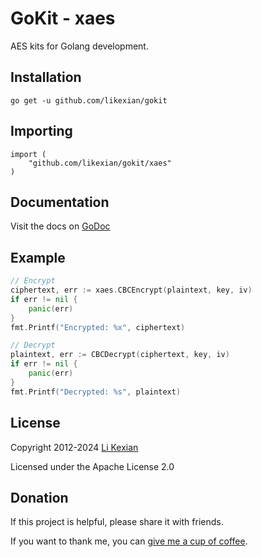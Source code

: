 # GoKit - xaes

AES kits for Golang development.

## Installation

    go get -u github.com/likexian/gokit

## Importing

    import (
        "github.com/likexian/gokit/xaes"
    )

## Documentation

Visit the docs on [GoDoc](https://godoc.org/github.com/likexian/gokit/xaes)

## Example

```go
// Encrypt
ciphertext, err := xaes.CBCEncrypt(plaintext, key, iv)
if err != nil {
    panic(err)
}
fmt.Printf("Encrypted: %x", ciphertext)

// Decrypt
plaintext, err := CBCDecrypt(ciphertext, key, iv)
if err != nil {
    panic(err)
}
fmt.Printf("Decrypted: %s", plaintext)
```

## License

Copyright 2012-2024 [Li Kexian](https://www.likexian.com/)

Licensed under the Apache License 2.0

## Donation

If this project is helpful, please share it with friends.

If you want to thank me, you can [give me a cup of coffee](https://www.likexian.com/donate/).
